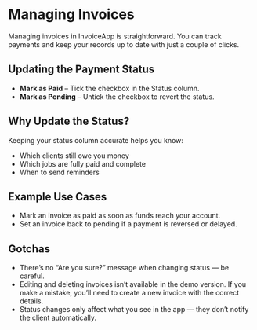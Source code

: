 # Managing Invoices

Managing invoices in InvoiceApp is straightforward. You can track payments and keep your records up to date with just a couple of clicks.

## Updating the Payment Status
- **Mark as Paid** – Tick the checkbox in the Status column.
- **Mark as Pending** – Untick the checkbox to revert the status.

## Why Update the Status?
Keeping your status column accurate helps you know:
- Which clients still owe you money
- Which jobs are fully paid and complete
- When to send reminders

## Example Use Cases
- Mark an invoice as paid as soon as funds reach your account.
- Set an invoice back to pending if a payment is reversed or delayed.

## Gotchas
- There’s no “Are you sure?” message when changing status — be careful.
- Editing and deleting invoices isn’t available in the demo version. If you make a mistake, you’ll need to create a new invoice with the correct details.
- Status changes only affect what you see in the app — they don’t notify the client automatically.
